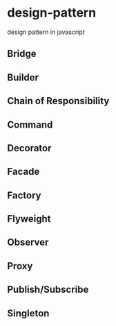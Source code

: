 # design-pattern
design pattern in javascript

## Bridge

## Builder

## Chain of Responsibility

## Command

## Decorator

## Facade

## Factory

## Flyweight

## Observer

## Proxy

## Publish/Subscribe

## Singleton
